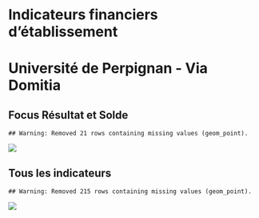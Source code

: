 Indicateurs financiers d’établissement
================

# Université de Perpignan - Via Domitia

## Focus Résultat et Solde

    ## Warning: Removed 21 rows containing missing values (geom_point).

![](université_de_perpignan___via_domitia_files/figure-gfm/etab.focus-1.png)<!-- -->

## Tous les indicateurs

    ## Warning: Removed 215 rows containing missing values (geom_point).

![](université_de_perpignan___via_domitia_files/figure-gfm/etab-1.png)<!-- -->
